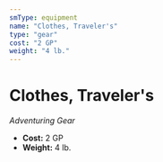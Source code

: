 ```yaml
---
smType: equipment
name: "Clothes, Traveler's"
type: "gear"
cost: "2 GP"
weight: "4 lb."
---
```


# Clothes, Traveler's
*Adventuring Gear*

- **Cost:** 2 GP
- **Weight:** 4 lb.
